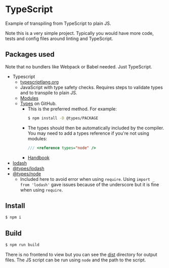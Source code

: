# TypeScript

Example of transpiling from TypeScript to plain JS.

Note this is a very simple project. Typically you would have more code, tests and config files around linting and TypeScript.


## Packages used

Note that no bundlers like Webpack or Babel needed. Just TypeScript.

- Typescript
    - [typescriptlang.org](https://www.typescriptlang.org/)
    - JavaScript with type safety checks. Requires steps to validate types and to transpile to plain JS.
    - [Modules](https://www.typescriptlang.org/Handbook#modules)
    - [Types](https://github.com/DefinitelyTyped/DefinitelyTyped/) on GitHub.
        - This is the preferred method. For example:
            ```sh
            $ npm install -D @types/PACKAGE
            ```
        - The types should then be automatically included by the compiler. You may need to add a types reference if you're not using modules:
            ```typescript
            /// <reference types="node" />
            ```
        - [Handbook](http://www.typescriptlang.org/docs/handbook/declaration-files/consumption.html)
- [lodash](https://www.npmjs.com/package/lodash)
- [@types/lodash](https://www.npmjs.com/package/@types/lodash)
- [@types/node](https://www.npmjs.com/package/@types/node)
    - Included here to avoid error when using `require`. Using `import _ from 'lodash'` gave issues because of the underscore but it is fine when using `require`.


## Install

```sh
$ npm i
```


## Build

```sh
$ npm run build
```

There is no frontend to view but you can see the [dist](dist/) directory for output files. The JS script can be run using `node` and the path to the script.
